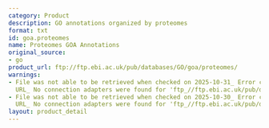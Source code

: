 ```yaml
---
category: Product
description: GO annotations organized by proteomes
format: txt
id: goa.proteomes
name: Proteomes GOA Annotations
original_source:
- go
product_url: ftp://ftp.ebi.ac.uk/pub/databases/GO/goa/proteomes/
warnings:
- File was not able to be retrieved when checked on 2025-10-31_ Error connecting to
  URL_ No connection adapters were found for 'ftp_//ftp.ebi.ac.uk/pub/databases/GO/goa/proteomes/'
- File was not able to be retrieved when checked on 2025-10-30_ Error connecting to
  URL_ No connection adapters were found for 'ftp_//ftp.ebi.ac.uk/pub/databases/GO/goa/proteomes/'
layout: product_detail
---
```

